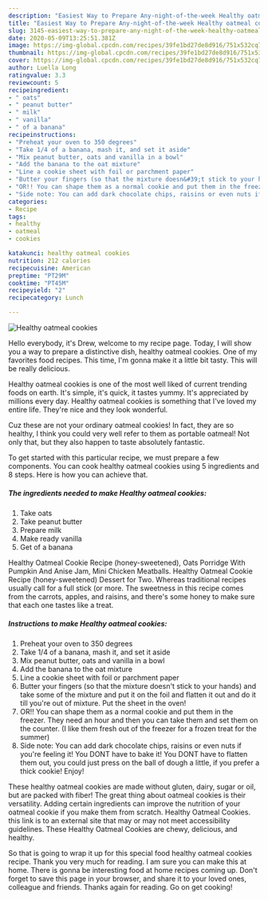 ```yaml
---
description: "Easiest Way to Prepare Any-night-of-the-week Healthy oatmeal cookies"
title: "Easiest Way to Prepare Any-night-of-the-week Healthy oatmeal cookies"
slug: 3145-easiest-way-to-prepare-any-night-of-the-week-healthy-oatmeal-cookies
date: 2020-05-09T13:25:51.381Z
image: https://img-global.cpcdn.com/recipes/39fe1bd27de8d916/751x532cq70/healthy-oatmeal-cookies-recipe-main-photo.jpg
thumbnail: https://img-global.cpcdn.com/recipes/39fe1bd27de8d916/751x532cq70/healthy-oatmeal-cookies-recipe-main-photo.jpg
cover: https://img-global.cpcdn.com/recipes/39fe1bd27de8d916/751x532cq70/healthy-oatmeal-cookies-recipe-main-photo.jpg
author: Luella Long
ratingvalue: 3.3
reviewcount: 5
recipeingredient:
- " oats"
- " peanut butter"
- " milk"
- " vanilla"
- " of a banana"
recipeinstructions:
- "Preheat your oven to 350 degrees"
- "Take 1/4 of a banana, mash it, and set it aside"
- "Mix peanut butter, oats and vanilla in a bowl"
- "Add the banana to the oat mixture"
- "Line a cookie sheet with foil or parchment paper"
- "Butter your fingers (so that the mixture doesn&#39;t stick to your hands) and take some of the mixture and put it on the foil and flatten it out and do it till you&#39;re out of mixture. Put the sheet in the oven!"
- "OR!! You can shape them as a normal cookie and put them in the freezer. They need an hour and then you can take them and set them on the counter. (I like them fresh out of the freezer for a frozen treat for the summer)"
- "Side note: You can add dark chocolate chips, raisins or even nuts if you&#39;re feeling it! You DONT have to bake it! You DONT have to flatten them out, you could just press on the ball of dough a little, if you prefer a thick cookie! Enjoy!"
categories:
- Recipe
tags:
- healthy
- oatmeal
- cookies

katakunci: healthy oatmeal cookies 
nutrition: 212 calories
recipecuisine: American
preptime: "PT29M"
cooktime: "PT45M"
recipeyield: "2"
recipecategory: Lunch

---
```



![Healthy oatmeal cookies](https://img-global.cpcdn.com/recipes/39fe1bd27de8d916/751x532cq70/healthy-oatmeal-cookies-recipe-main-photo.jpg)

Hello everybody, it's Drew, welcome to my recipe page. Today, I will show you a way to prepare a distinctive dish, healthy oatmeal cookies. One of my favorites food recipes. This time, I'm gonna make it a little bit tasty. This will be really delicious.

Healthy oatmeal cookies is one of the most well liked of current trending foods on earth. It's simple, it's quick, it tastes yummy. It's appreciated by millions every day. Healthy oatmeal cookies is something that I've loved my entire life. They're nice and they look wonderful.

Cuz these are not your ordinary oatmeal cookies! In fact, they are so healthy, I think you could very well refer to them as portable oatmeal! Not only that, but they also happen to taste absolutely fantastic.


To get started with this particular recipe, we must prepare a few components. You can cook healthy oatmeal cookies using 5 ingredients and 8 steps. Here is how you can achieve that.

<!--inarticleads1-->

##### The ingredients needed to make Healthy oatmeal cookies:

1. Take  oats
1. Take  peanut butter
1. Prepare  milk
1. Make ready  vanilla
1. Get  of a banana


Healthy Oatmeal Cookie Recipe (honey-sweetened), Oats Porridge With Pumpkin And Anise Jam, Mini Chicken Meatballs. Healthy Oatmeal Cookie Recipe (honey-sweetened) Dessert for Two. Whereas traditional recipes usually call for a full stick (or more. The sweetness in this recipe comes from the carrots, apples, and raisins, and there&#39;s some honey to make sure that each one tastes like a treat. 

<!--inarticleads2-->

##### Instructions to make Healthy oatmeal cookies:

1. Preheat your oven to 350 degrees
1. Take 1/4 of a banana, mash it, and set it aside
1. Mix peanut butter, oats and vanilla in a bowl
1. Add the banana to the oat mixture
1. Line a cookie sheet with foil or parchment paper
1. Butter your fingers (so that the mixture doesn&#39;t stick to your hands) and take some of the mixture and put it on the foil and flatten it out and do it till you&#39;re out of mixture. Put the sheet in the oven!
1. OR!! You can shape them as a normal cookie and put them in the freezer. They need an hour and then you can take them and set them on the counter. (I like them fresh out of the freezer for a frozen treat for the summer)
1. Side note: You can add dark chocolate chips, raisins or even nuts if you&#39;re feeling it! You DONT have to bake it! You DONT have to flatten them out, you could just press on the ball of dough a little, if you prefer a thick cookie! Enjoy!


These healthy oatmeal cookies are made without gluten, dairy, sugar or oil, but are packed with fiber! The great thing about oatmeal cookies is their versatility. Adding certain ingredients can improve the nutrition of your oatmeal cookie if you make them from scratch. Healthy Oatmeal Cookies. this link is to an external site that may or may not meet accessibility guidelines. These Healthy Oatmeal Cookies are chewy, delicious, and healthy. 

So that is going to wrap it up for this special food healthy oatmeal cookies recipe. Thank you very much for reading. I am sure you can make this at home. There is gonna be interesting food at home recipes coming up. Don't forget to save this page in your browser, and share it to your loved ones, colleague and friends. Thanks again for reading. Go on get cooking!
